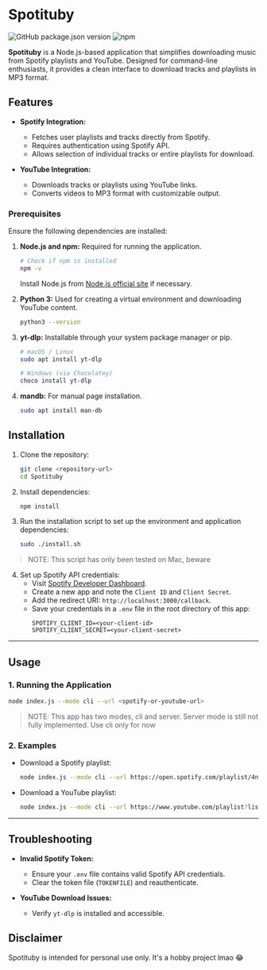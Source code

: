# Spotituby

![GitHub package.json version](https://img.shields.io/github/package-json/v/FrenzyExists/spotituby?style=flat-square)
![npm](https://img.shields.io/npm/dt/spotituby?style=flat-square)


**Spotituby** is a Node.js-based application that simplifies downloading music from Spotify playlists and YouTube. Designed for command-line enthusiasts, it provides a clean interface to download tracks and playlists in MP3 format.

## Features

- **Spotify Integration:**
  - Fetches user playlists and tracks directly from Spotify.
  - Requires authentication using Spotify API.
  - Allows selection of individual tracks or entire playlists for download.

- **YouTube Integration:**
  - Downloads tracks or playlists using YouTube links.
  - Converts videos to MP3 format with customizable output.

### Prerequisites

Ensure the following dependencies are installed:

1. **Node.js and npm:** Required for running the application.
   ```bash
   # Check if npm is installed
   npm -v
   ```
   Install Node.js from [Node.js official site](https://nodejs.org) if necessary.

2. **Python 3:** Used for creating a virtual environment and downloading YouTube content.
   ```bash
   python3 --version
   ```

3. **yt-dlp:** Installable through your system package manager or pip.
   ```bash
   # macOS / Linux
   sudo apt install yt-dlp

   # Windows (via Chocolatey)
   choco install yt-dlp
   ```

4. **mandb:** For manual page installation.
   ```bash
   sudo apt install man-db
   ```

  ## Installation

1. Clone the repository:
   ```bash
   git clone <repository-url>
   cd Spotituby
   ```

2. Install dependencies:
   ```bash
   npm install
   ```

3. Run the installation script to set up the environment and application dependencies:
   ```bash
   sudo ./install.sh
   ```

> NOTE: This script has only been tested on Mac, beware

4. Set up Spotify API credentials:
   - Visit [Spotify Developer Dashboard](https://developer.spotify.com/dashboard/applications).
   - Create a new app and note the `Client ID` and `Client Secret`.
   - Add the redirect URI: `http://localhost:3000/callback`.
   - Save your credentials in a `.env` file in the root directory of this app:
     ```env
     SPOTIFY_CLIENT_ID=<your-client-id>
     SPOTIFY_CLIENT_SECRET=<your-client-secret>
     ```
---

## Usage

### 1. Running the Application

```bash
node index.js --mode cli --url <spotify-or-youtube-url>
```

> NOTE: This app has two modes, cli and server. Server mode is still not fully implemented. Use cli only for now

### 2. Examples

- Download a Spotify playlist:
  ```bash
  node index.js --mode cli --url https://open.spotify.com/playlist/4nT7b2XU4sVWp8Rt7A6WqI
  ```

- Download a YouTube playlist:
  ```bash
  node index.js --mode cli --url https://www.youtube.com/playlist?list=PLv9ZK9k7ZDjW5mDlMQm4eMjR4kxY9e8Ji
  ```

---

## Troubleshooting

- **Invalid Spotify Token:**
  - Ensure your `.env` file contains valid Spotify API credentials.
  - Clear the token file (`TOKENFILE`) and reauthenticate.

- **YouTube Download Issues:**
  - Verify `yt-dlp` is installed and accessible.


## Disclaimer

Spotituby is intended for personal use only. It's a hobby project lmao 😂
